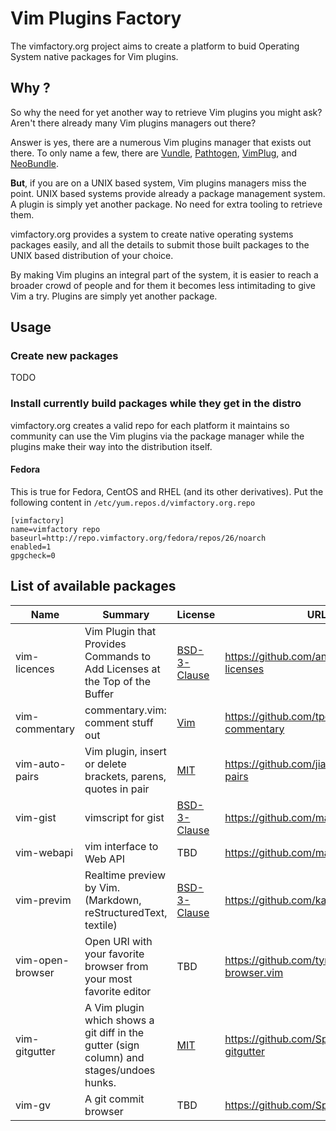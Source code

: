# Vim Plugins Factory

The vimfactory.org project aims to create a platform to buid Operating System native packages for Vim plugins.

## Why ?

So why the need for yet another way to retrieve Vim plugins you might ask?
Aren't there already many Vim plugins managers out there?

Answer is yes, there are a numerous Vim plugins manager that exists out there.
To only name a few, there are [Vundle](https://github.com/VundleVim/Vundle.vim), [Pathtogen](https://github.com/tpope/vim-pathogen), [VimPlug](https://github.com/junegunn/vim-plug), and [NeoBundle](https://github.com/Shougo/neobundle.vim).

**But**, if you are on a UNIX based system, Vim plugins managers miss the point.
UNIX based systems provide already a package management system.
A plugin is simply yet another package. No need for extra tooling to retrieve them.

vimfactory.org provides a system to create native operating systems packages easily, and
all the details to submit those built packages to the UNIX based distribution of your choice.

By making Vim plugins an integral part of the system, it is easier to reach a broader crowd
of people and for them it becomes less intimitading to give Vim a try. Plugins are simply
yet another package.

## Usage

### Create new packages

TODO

### Install currently build packages while they get in the distro

vimfactory.org creates a valid repo for each platform it maintains so community can
use the Vim plugins via the package manager while the plugins make their way into
the distribution itself.

#### Fedora

This is true for Fedora, CentOS and RHEL (and its other derivatives).
Put the following content in `/etc/yum.repos.d/vimfactory.org.repo`

```
[vimfactory]
name=vimfactory repo
baseurl=http://repo.vimfactory.org/fedora/repos/26/noarch
enabled=1
gpgcheck=0
```

## List of available packages

| Name | Summary | License | URL |
|------|---------|---------|-----|
| vim-licences | Vim Plugin that Provides Commands to Add Licenses at the Top of the Buffer | [BSD-3-Clause](https://spdx.org/licenses/BSD-3-Clause.html) | https://github.com/antoyo/vim-licenses |
| vim-commentary | commentary.vim: comment stuff out | [Vim](https://spdx.org/licenses/Vim.html) | https://github.com/tpope/vim-commentary |
| vim-auto-pairs | Vim plugin, insert or delete brackets, parens, quotes in pair | [MIT](https://spdx.org/licenses/MIT.html) | https://github.com/jiangmiao/auto-pairs |
| vim-gist | vimscript for gist  | [BSD-3-Clause](https://spdx.org/licenses/BSD-3-Clause.html) | https://github.com/mattn/gist-vim |
| vim-webapi | vim interface to Web API | TBD | https://github.com/mattn/webapi-vim |
| vim-previm | Realtime preview by Vim. (Markdown, reStructuredText, textile) | [BSD-3-Clause](https://spdx.org/licenses/BSD-3-Clause.html) | https://github.com/kannokanno/previm |
| vim-open-browser | Open URI with your favorite browser from your most favorite editor | TBD | https://github.com/tyru/open-browser.vim |
| vim-gitgutter | A Vim plugin which shows a git diff in the gutter (sign column) and stages/undoes hunks. | [MIT](https://spdx.org/licenses/MIT.html) | https://github.com/Spredzy/vim-gitgutter |
| vim-gv | A git commit browser | TBD | https://github.com/Spredzy/gv.vim |

